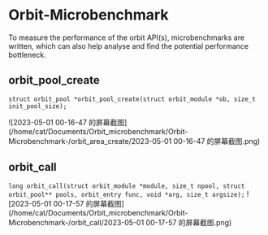 # Orbit-Microbenchmark 
To measure the performance of the orbit API(s), microbenchmarks are written, which can also help analyse and find the potential performance bottleneck.

## orbit_pool_create
```struct orbit_pool *orbit_pool_create(struct orbit_module *ob, size_t init_pool_size);```

![2023-05-01 00-16-47 的屏幕截图](/home/cat/Documents/Orbit_microbenchmark/Orbit-Microbenchmark-/orbit_area_create/2023-05-01 00-16-47 的屏幕截图.png)


## orbit_call
```long orbit_call(struct orbit_module *module, size_t npool, struct orbit_pool** pools, orbit_entry func, void *arg, size_t argsize);```
![2023-05-01 00-17-57 的屏幕截图](/home/cat/Documents/Orbit_microbenchmark/Orbit-Microbenchmark-/orbit_call/2023-05-01 00-17-57 的屏幕截图.png)
